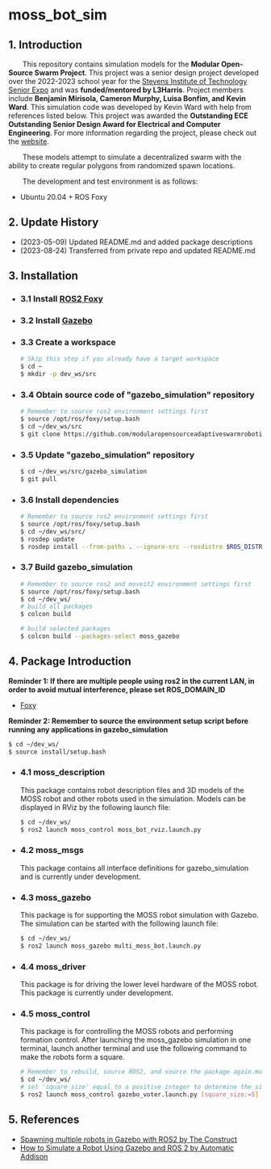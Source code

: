 # moss_bot_sim
## 1. Introduction

&ensp;&ensp;&ensp;&ensp;This repository contains simulation models for the **Modular Open-Source Swarm Project**. This project was a senior design project developed over the 2022-2023 school year for the [Stevens Institute of Technology Senior Expo](https://www.stevens.edu/stevens-innovation-expo) and was **funded/mentored by L3Harris**. Project members include **Benjamin Mirisola, Cameron Murphy, Luisa Bonfim, and Kevin Ward**. This simulation code was developed by Kevin Ward with help from references listed below. This project was awarded the **Outstanding ECE Outstanding Senior Design Award for Electrical and Computer Engineering**. For more information regarding the project, please check out the [website](https://sites.google.com/stevens.edu/cpe423site/home?authuser=1).

&ensp;&ensp;&ensp;&ensp;These models attempt to simulate a decentralized swarm with the ability to create regular polygons from randomized spawn locations.

&ensp;&ensp;&ensp;&ensp;The development and test environment is as follows:
- Ubuntu 20.04 + ROS Foxy

## 2. Update History
- (2023-05-09) Updated README.md and added package descriptions
- (2023-08-24) Transferred from private repo and updated README.md

## 3. Installation
- ### 3.1 Install [ROS2 Foxy](https://docs.ros.org/en/ros2_documentation/foxy/Installation.html) 

- ### 3.2 Install [Gazebo](https://classic.gazebosim.org/tutorials?tut=install_ubuntu)  

- ### 3.3 Create a workspace
    ```bash
    # Skip this step if you already have a target workspace
    $ cd ~
    $ mkdir -p dev_ws/src
    ```

- ### 3.4 Obtain source code of "gazebo_simulation" repository
    ```bash
    # Remember to source ros2 environment settings first
    $ source /opt/ros/foxy/setup.bash
    $ cd ~/dev_ws/src
    $ git clone https://github.com/modularopensourceadaptiveswarmrobotics/gazebo_simulation.git
    ```

- ### 3.5 Update "gazebo_simulation" repository 
    ```bash
    $ cd ~/dev_ws/src/gazebo_simulation
    $ git pull
    ```

- ### 3.6 Install dependencies
    ```bash
    # Remember to source ros2 environment settings first
    $ source /opt/ros/foxy/setup.bash
    $ cd ~/dev_ws/src/
    $ rosdep update
    $ rosdep install --from-paths . --ignore-src --rosdistro $ROS_DISTRO -y
    ```

- ### 3.7 Build gazebo_simulation
    ```bash
    # Remember to source ros2 and moveit2 environment settings first
    $ source /opt/ros/foxy/setup.bash
    $ cd ~/dev_ws/
    # build all packages
    $ colcon build
    
    # build selected packages
    $ colcon build --packages-select moss_gazebo
    ```

## 4. Package Introduction

__Reminder 1: If there are multiple people using ros2 in the current LAN, in order to avoid mutual interference, please set ROS_DOMAIN_ID__
  - [Foxy](https://docs.ros.org/en/ros2_documentation/foxy/Concepts/About-Domain-ID.html)

__Reminder 2: Remember to source the environment setup script before running any applications in gazebo_simulation__

```bash
$ cd ~/dev_ws/
$ source install/setup.bash
```

- ### 4.1 moss_description
    This package contains robot description files and 3D models of the MOSS robot and other robots used in the simulation. Models can be displayed in RViz by the following launch file:
    ```bash
    $ cd ~/dev_ws/
    $ ros2 launch moss_control moss_bot_rviz.launch.py
    ```


- ### 4.2 moss_msgs  
    This package contains all interface definitions for gazebo_simulation and is currently under development.

- ### 4.3 moss_gazebo
    This package is for supporting the MOSS robot simulation with Gazebo. The simulation can be started with the following launch file:
    ```bash
    $ cd ~/dev_ws/
    $ ros2 launch moss_gazebo multi_moss_bot.launch.py
    ```

- ### 4.4 moss_driver
    This package is for driving the lower level hardware of the MOSS robot. This package is currently under development.

- ### 4.5 moss_control
    This package is for controlling the MOSS robots and performing formation control. After launching the moss_gazebo simulation in one terminal, launch another terminal and use the following command to make the robots form a square.

    ```bash
    # Remember to rebuild, source ROS2, and source the package again.multi_moss_bot
    $ cd ~/dev_ws/
    # set 'square_size' equal to a positive integer to determine the side length of the resultant square (default = 5)
    $ ros2 launch moss_control gazebo_voter.launch.py [square_size:=5]
    ```
## 5. References
  - [Spawning multiple robots in Gazebo with ROS2 by The Construct](https://www.theconstructsim.com/spawning-multiple-robots-in-gazebo-with-ros2/)
  - [How to Simulate a Robot Using Gazebo and ROS 2 by Automatic Addison](https://automaticaddison.com/how-to-simulate-a-robot-using-gazebo-and-ros-2/#Test_Your_ROS_2_and_Gazebo_Integration)
